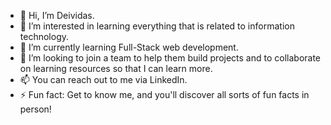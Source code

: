 - 👋 Hi, I’m Deividas.
- 👀 I’m interested in learning everything that is related to information technology.
- 🌱 I’m currently learning Full-Stack web development.
- 💞️ I’m looking to join a team to help them build projects and to collaborate on learning resources so that I can learn more.
- 📫 You can reach out to me via LinkedIn.
- ⚡ Fun fact: Get to know me, and you'll discover all sorts of fun facts in person!

<!---
deividasdul/deividasdul is a ✨ special ✨ repository because its `README.md` (this file) appears on your GitHub profile.
You can click the Preview link to take a look at your changes.
--->
